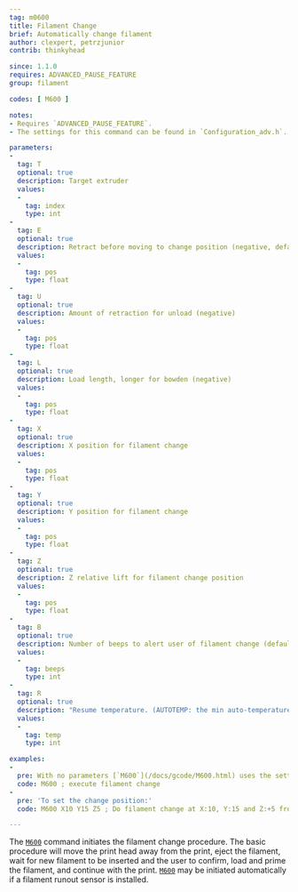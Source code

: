 ```yaml
---
tag: m0600
title: Filament Change
brief: Automatically change filament
author: clexpert, petrzjunior
contrib: thinkyhead

since: 1.1.0
requires: ADVANCED_PAUSE_FEATURE
group: filament

codes: [ M600 ]

notes:
- Requires `ADVANCED_PAUSE_FEATURE`.
- The settings for this command can be found in `Configuration_adv.h`. At this time [`M600`](/docs/gcode/M600.html) requires an LCD controller.

parameters:
-
  tag: T
  optional: true
  description: Target extruder
  values:
  -
    tag: index
    type: int
-
  tag: E
  optional: true
  description: Retract before moving to change position (negative, default `PAUSE_PARK_RETRACT_LENGTH`)
  values:
  -
    tag: pos
    type: float
-
  tag: U
  optional: true
  description: Amount of retraction for unload (negative)
  values:
  -
    tag: pos
    type: float
-
  tag: L
  optional: true
  description: Load length, longer for bowden (negative)
  values:
  -
    tag: pos
    type: float
-
  tag: X
  optional: true
  description: X position for filament change
  values:
  -
    tag: pos
    type: float
-
  tag: Y
  optional: true
  description: Y position for filament change
  values:
  -
    tag: pos
    type: float
-
  tag: Z
  optional: true
  description: Z relative lift for filament change position
  values:
  -
    tag: pos
    type: float
-
  tag: B
  optional: true
  description: Number of beeps to alert user of filament change (default `FILAMENT_CHANGE_ALERT_BEEPS`)
  values:
  -
    tag: beeps
    type: int
-
  tag: R
  optional: true
  description: "Resume temperature. (AUTOTEMP: the min auto-temperature.)"
  values:
  -
    tag: temp
    type: int

examples:
-
  pre: With no parameters [`M600`](/docs/gcode/M600.html) uses the settings in `Configuration_adv.h`.
  code: M600 ; execute filament change
-
  pre: 'To set the change position:'
  code: M600 X10 Y15 Z5 ; Do filament change at X:10, Y:15 and Z:+5 from current

---
```


The [`M600`](/docs/gcode/M600.html) command initiates the filament change procedure. The basic procedure will move the print head away from the print, eject the filament, wait for new filament to be inserted and the user to confirm, load and prime the filament, and continue with the print. [`M600`](/docs/gcode/M600.html) may be initiated automatically if a filament runout sensor is installed.
